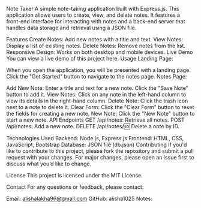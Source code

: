 Note Taker
A simple note-taking application built with Express.js. This application allows users to create, view, and delete notes. It features a front-end interface for interacting with notes and a back-end server that handles data storage and retrieval using a JSON file.

Features
Create Notes: Add new notes with a title and text.
View Notes: Display a list of existing notes.
Delete Notes: Remove notes from the list.
Responsive Design: Works on both desktop and mobile devices.
Live Demo
You can view a live demo of this project here.
Usage
Landing Page:

When you open the application, you will be presented with a landing page. Click the "Get Started" button to navigate to the notes page.
Notes Page:

Add New Note: Enter a title and text for a new note. Click the "Save Note" button to add it.
View Notes: Click on any note in the left-hand column to view its details in the right-hand column.
Delete Note: Click the trash icon next to a note to delete it.
Clear Form: Click the "Clear Form" button to reset the fields for creating a new note.
New Note: Click the "New Note" button to start a new note.
API Endpoints
GET /api/notes: Retrieve all notes.
POST /api/notes: Add a new note.
DELETE /api/notes/:id: Delete a note by ID.

Technologies Used
Backend: Node.js, Express.js
Frontend: HTML, CSS, JavaScript, Bootstrap
Database: JSON file (db.json)
Contributing
If you'd like to contribute to this project, please fork the repository and submit a pull request with your changes. For major changes, please open an issue first to discuss what you’d like to change.

License
This project is licensed under the MIT License.

Contact
For any questions or feedback, please contact:

Email: alishalakha96@gmail.com
GitHub: alisha1025
Notes:




